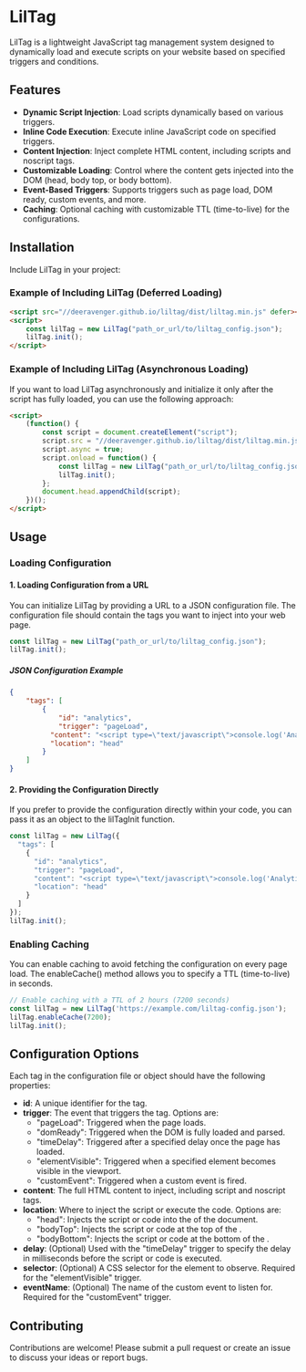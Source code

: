 # LilTag

LilTag is a lightweight JavaScript tag management system designed to dynamically load and execute scripts on your website based on specified triggers and conditions.

## Features

- **Dynamic Script Injection**: Load scripts dynamically based on various triggers.
- **Inline Code Execution**: Execute inline JavaScript code on specified triggers.
- **Content Injection**: Inject complete HTML content, including scripts and noscript tags.
- **Customizable Loading**: Control where the content gets injected into the DOM (head, body top, or body bottom).
- **Event-Based Triggers**: Supports triggers such as page load, DOM ready, custom events, and more.
- **Caching**: Optional caching with customizable TTL (time-to-live) for the configurations.


## Installation

Include LilTag in your project:

### Example of Including LilTag (Deferred Loading)

```html
<script src="//deeravenger.github.io/liltag/dist/liltag.min.js" defer></script>
<script>
    const lilTag = new LilTag("path_or_url/to/liltag_config.json");
    lilTag.init();
</script>
```

### Example of Including LilTag (Asynchronous Loading)
If you want to load LilTag asynchronously and initialize it only after the script has fully loaded, you can use the following approach:

```html
<script>
    (function() {
        const script = document.createElement("script");
        script.src = "//deeravenger.github.io/liltag/dist/liltag.min.js";
        script.async = true;
        script.onload = function() {
            const lilTag = new LilTag("path_or_url/to/liltag_config.json");
            lilTag.init();
        };
        document.head.appendChild(script);
    })();
</script>
```

## Usage

### Loading Configuration

#### 1. Loading Configuration from a URL
You can initialize LilTag by providing a URL to a JSON configuration file. The configuration file should contain the tags you want to inject into your web page.

```javascript
const lilTag = new LilTag("path_or_url/to/liltag_config.json");
lilTag.init();
```

##### JSON Configuration Example
```json
{
    "tags": [
        {
            "id": "analytics",
            "trigger": "pageLoad",
          "content": "<script type=\"text/javascript\">console.log('Analytics script loaded.');</script>",
          "location": "head"
        }
    ]
}
```

#### 2. Providing the Configuration Directly
If you prefer to provide the configuration directly within your code, you can pass it as an object to the lilTagInit function.

```javascript
const lilTag = new LilTag({
  "tags": [
    {
      "id": "analytics",
      "trigger": "pageLoad",
      "content": "<script type=\"text/javascript\">console.log('Analytics script loaded.');</script>",
      "location": "head"
    }
  ]
});
lilTag.init();
```

### Enabling Caching

You can enable caching to avoid fetching the configuration on every page load. The enableCache() method allows you to specify a TTL (time-to-live) in seconds.
    
```javascript 
// Enable caching with a TTL of 2 hours (7200 seconds)
const lilTag = new LilTag('https://example.com/liltag-config.json');
lilTag.enableCache(7200);
lilTag.init();
```

## Configuration Options
Each tag in the configuration file or object should have the following properties:

- **id**: A unique identifier for the tag.
- **trigger**: The event that triggers the tag. Options are:
  - "pageLoad": Triggered when the page loads.
  - "domReady": Triggered when the DOM is fully loaded and parsed.
  - "timeDelay": Triggered after a specified delay once the page has loaded.
  - "elementVisible": Triggered when a specified element becomes visible in the viewport.
  - "customEvent": Triggered when a custom event is fired.
- **content**: The full HTML content to inject, including script and noscript tags.
- **location**: Where to inject the script or execute the code. Options are:
  - "head": Injects the script or code into the <head> of the document.
  - "bodyTop": Injects the script or code at the top of the <body>.
  - "bodyBottom": Injects the script or code at the bottom of the <body>.
- **delay**: (Optional) Used with the "timeDelay" trigger to specify the delay in milliseconds before the script or code is executed.
- **selector**: (Optional) A CSS selector for the element to observe. Required for the "elementVisible" trigger.
- **eventName**: (Optional) The name of the custom event to listen for. Required for the "customEvent" trigger.

## Contributing

Contributions are welcome! Please submit a pull request or create an issue to discuss your ideas or report bugs.